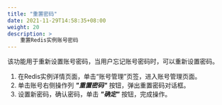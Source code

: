 ```yaml
---
title: "重置密码"
date: 2021-11-29T14:58:35+08:00
weight: 20
description: >
    重置Redis实例账号密码
---
```


该功能用于重新设置账号密码，当用户忘记账号密码时，可以重新设置密码。

1. 在Redis实例详情页面，单击“账号管理”页签，进入账号管理页面。
2. 单击账号右侧操作列 **_"重置密码"_** 按钮，弹出重置密码对话框。
3. 设置新密码，确认密码，单击 **_"确定"_** 按钮，完成操作。